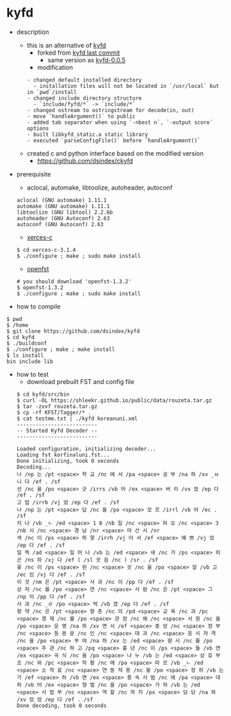 kyfd
===

- description
  - this is an alternative of [kyfd](https://github.com/neubig/kyfd)
    - forked from [kyfd last commit](https://github.com/neubig/kyfd/commit/db6e29e6f2bbc229a08fc902cd1435333f56bc81)
	  - same version as [kyfd-0.0.5](http://www.phontron.com/kyfd/download/kyfd-0.0.5.tar.gz)
	- modification
	```
    - changed default installed directory
	  - installation files will not be located in `/usr/local` but in `pwd`/install
	- changed include directory structure
	  - `include/fyfd/*` -> `include/*`
    - changed ostream to ostringstream for decode(in, out)
	- move `handleArgument()` to public
	- added tab separator when using `-nbest n`, `-output score` options
	- built libkyfd_static.a static library
	- executed `parseConfigFile()` before `handleArgument()`
	```
  - created c and python interface based on the modified version
    - https://github.com/dsindex/ckyfd

- prerequisite
  - aclocal, automake, libtoolize, autoheader, autoconf
  ```
  aclocal (GNU automake) 1.11.1
  automake (GNU automake) 1.11.1
  libtoolize (GNU libtool) 2.2.6b 
  autoheader (GNU Autoconf) 2.63
  autoconf (GNU Autoconf) 2.63
  ```
  - [xerces-c](http://xerces.apache.org/xerces-c/download.cgi)
  ```
  $ cd xerces-c-3.1.4
  $ ./configure ; make ; sudo make install
  ```
  - [openfst](http://www.openfst.org/twiki/bin/view/FST/WebHome)
  ```
  # you should download 'openfst-1.3.2' 
  $ openfst-1.3.2
  $ ./configure ; make ; sudo make install
  ```

- how to compile
```
$ pwd
$ /home
$ git clone https://github.com/dsindex/kyfd
$ cd kyfd
$ ./buildconf
$ ./configure ; make ; make install
$ ls install
bin include lib
```

- how to test
  - download prebuilt FST and config file
  ```
  $ cd kyfd/src/bin
  $ curl -OL https://shleekr.github.io/public/data/rouzeta.tar.gz
  $ tar -zxvf rouzeta.tar.gz
  $ cp -rf KFST/Tagger/* .
  $ cat testme.txt | ./kyfd koreanuni.xml
  --------------------------
  -- Started Kyfd Decoder --
  --------------------------

  Loaded configuration, initializing decoder...
  Loading fst korfinaluni.fst...
  Done initializing, took 0 seconds
  Decoding...
  나 /np 는 /pt <space> 학 교 /nc 에 서 /pa <space> 공 부 /na 하 /xv _ㅂ 니 다 /ef . /sf
  선 /nc 을 /po <space> 긋 /irrs /vb 어 /ex <space> 버 리 /vx 었 /ep 다 /ef . /sf
  고 맙 /irrb /vj 었 /ep 다 /ef . /sf
  나 /np 는 /pt <space> 답 /nc 을 /po <space> 모 르 /irrl /vb 아 /ec . /sf
  지 나 /vb _ㄴ /ed <space> 1 8 /nb 일 /nc <space> 하 오 /nc <space> 3 /nb 시 /nc <space> 경 남 /nr <space> 마 산 시 /nr
  색 /nc 이 /ps <space> 하 얗 /irrh /vj 어 서 /ef <space> 예 쁘 /vj 었 /ep 다 /ef . /sf
  일 찍 /ad <space> 일 어 나 /vb 는 /ed <space> 새 /nc 가 /ps <space> 피 곤 /ns 하 /xj 다 /ef ( /sl 웃 음 /nc ) /sr . /sf
  꽃 /nc 이 /ps <space> 핀 /nc <space> 곳 /nc 을 /po <space> 알 /vb 고 /ec 있 /vj 다 /ef . /sf
  이 것 /nm 은 /pt <space> 사 과 /nc 이 /pp 다 /ef . /sf
  상 자 /nc 를 /po <space> 연 /nc <space> 사 람 /nc 은 /pt <space> 그 /np 이 /pp 다 /ef . /sf
  사 과 /nc _ㄹ /po <space> 먹 /vb 겠 /ep 다 /ef . /sf
  향 약 /nc 은 /pt <space> 향 촌 /nc 의 /pd <space> 교 육 /nc 과 /pc <space> 경 제 /nc 를 /po <space> 관 장 /nc 해 /nc <space> 서 원 /nc 을 /po <space> 운 영 /na 하 /xv 면 서 /ef <space> 중 앙 /nc <space> 정 부 /nc <space> 등 용 문 /nc 인 /nc <space> 대 과 /nc <space> 응 시 자 격 /nc 을 /po <space> 부 여 /na 하 /xv 는 /ed <space> 향 시 /nc 를 /po <space> 주 관 /nc 하 고 /pq <space> 흉 년 /nc 이 /ps <space> 들 /vb 면 /ex <space> 곡 식 /nc 을 /po <space> 나 누 /vb 는 /ed <space> 상 호 부 조 /nc 와 /pc <space> 작 황 /nc 에 /pa <space> 따 르 /vb _ㄴ /ed <space> 소 작 료 /nc <space> 연 동 적 용 /nc 을 /po <space> 정 하 /vb 는 가 /ef <space> 하 /vb 면 /ex <space> 풍 속 사 범 /nc 에 /pa <space> 대 하 /vb 어 /ex <space> 형 벌 /nc 을 /po <space> 가 하 /vb 는 /ed <space> 사 법 부 /nc <space> 역 할 /nc 까 지 /px <space> 담 당 /na 하 /xv 었 었 /ep 다 /ef . /sf
  Done decoding, took 0 seconds
  ```
